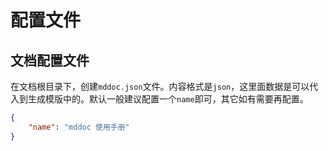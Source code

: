 # 配置文件

## 文档配置文件

在文档根目录下，创建`mddoc.json`文件。内容格式是`json`，这里面数据是可以代入到生成模版中的。默认一般建议配置一个`name`即可，其它如有需要再配置。

```json
{
	"name": "mddoc 使用手册"
}
```


